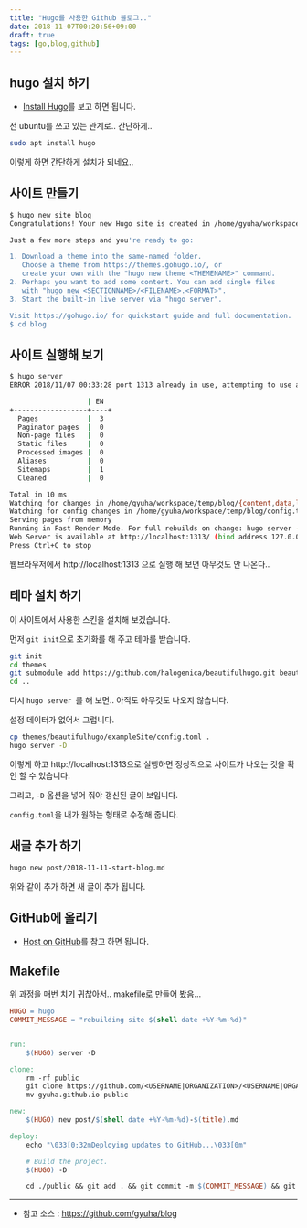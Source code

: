 ```yaml
---
title: "Hugo를 사용한 Github 블로그.."
date: 2018-11-07T00:20:56+09:00
draft: true
tags: [go,blog,github]
---
```


## hugo 설치 하기

- [Install Hugo](https://gohugo.io/getting-started/installing/)를 보고 하면 됩니다.

전 ubuntu를 쓰고 있는 관계로.. 간단하게..

```bash
sudo apt install hugo
```

이렇게 하면 간단하게 설치가 되네요..



## 사이트 만들기

```bash
$ hugo new site blog
Congratulations! Your new Hugo site is created in /home/gyuha/workspace/temp/blog.

Just a few more steps and you're ready to go:

1. Download a theme into the same-named folder.
   Choose a theme from https://themes.gohugo.io/, or
   create your own with the "hugo new theme <THEMENAME>" command.
2. Perhaps you want to add some content. You can add single files
   with "hugo new <SECTIONNAME>/<FILENAME>.<FORMAT>".
3. Start the built-in live server via "hugo server".

Visit https://gohugo.io/ for quickstart guide and full documentation.
$ cd blog
```



## 사이트 실행해 보기

```bash
$ hugo server
ERROR 2018/11/07 00:33:28 port 1313 already in use, attempting to use an available port

                   | EN  
+------------------+----+
  Pages            |  3  
  Paginator pages  |  0  
  Non-page files   |  0  
  Static files     |  0  
  Processed images |  0  
  Aliases          |  0  
  Sitemaps         |  1  
  Cleaned          |  0  

Total in 10 ms
Watching for changes in /home/gyuha/workspace/temp/blog/{content,data,layouts,static}
Watching for config changes in /home/gyuha/workspace/temp/blog/config.toml
Serving pages from memory
Running in Fast Render Mode. For full rebuilds on change: hugo server --disableFastRender
Web Server is available at http://localhost:1313/ (bind address 127.0.0.1)
Press Ctrl+C to stop

```

웹브라우저에서 http://localhost:1313 으로 실행 해 보면 아무것도 안 나온다..



## 테마 설치 하기

이 사이트에서 사용한 스킨을 설치해 보겠습니다.

먼저 `git init`으로 초기화를 해 주고 테마를 받습니다.

```bash
git init
cd themes
git submodule add https://github.com/halogenica/beautifulhugo.git beautifulhugo
cd ..
```

다시 `hugo server `를 해 보면.. 아직도 아무것도 나오지 않습니다.

설정 데이터가 없어서 그럽니다.

```bash
cp themes/beautifulhugo/exampleSite/config.toml .
hugo server -D
```

이렇게 하고 http://localhost:1313으로 실행하면 정상적으로 사이트가 나오는 것을 확인 할 수 있습니다.

그리고, `-D` 옵션을 넣어 줘야 갱신된 글이 보입니다.

`config.toml`을 내가 원하는 형태로 수정해 줍니다.



## 새글 추가 하기

```bash
hugo new post/2018-11-11-start-blog.md
```

위와 같이 추가 하면 새 글이 추가 됩니다.



## GitHub에 올리기

- [Host on GitHub](https://gohugo.io/hosting-and-deployment/hosting-on-github/)를 참고 하면 됩니다.



## Makefile

위 과정을 매번 치기 귀찮아서.. makefile로 만들어 봤음...



```makefile
HUGO = hugo
COMMIT_MESSAGE = "rebuilding site $(shell date +%Y-%m-%d)"


run:
	$(HUGO) server -D

clone:
	rm -rf public
	git clone https://github.com/<USERNAME|ORGANIZATION>/<USERNAME|ORGANIZATION>.github.io.git
	mv gyuha.github.io public

new:
	$(HUGO) new post/$(shell date +%Y-%m-%d)-$(title).md

deploy:
	echo "\033[0;32mDeploying updates to GitHub...\033[0m"

	# Build the project.
	$(HUGO) -D

	cd ./public && git add . && git commit -m $(COMMIT_MESSAGE) && git push

```



----

- 참고 소스 : https://github.com/gyuha/blog



